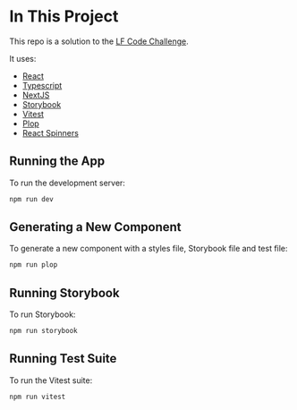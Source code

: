 # In This Project

This repo is a solution to the [LF Code Challenge](./code-challenge.mdx).

It uses:

- [React](https://react.dev/)
- [Typescript](https://www.typescriptlang.org/)
- [NextJS](https://nextjs.org/)
- [Storybook](https://storybook.js.org/)
- [Vitest](https://vitest.dev/)
- [Plop](https://www.npmjs.com/package/plop)
- [React Spinners](https://www.npmjs.com/package/react-spinners)

## Running the App

To run the development server:

```bash
npm run dev
```

## Generating a New Component

To generate a new component with a styles file, Storybook file and test file:

```bash
npm run plop
```

## Running Storybook

To run Storybook:

```bash
npm run storybook
```

## Running Test Suite

To run the Vitest suite:

```bash
npm run vitest
```
